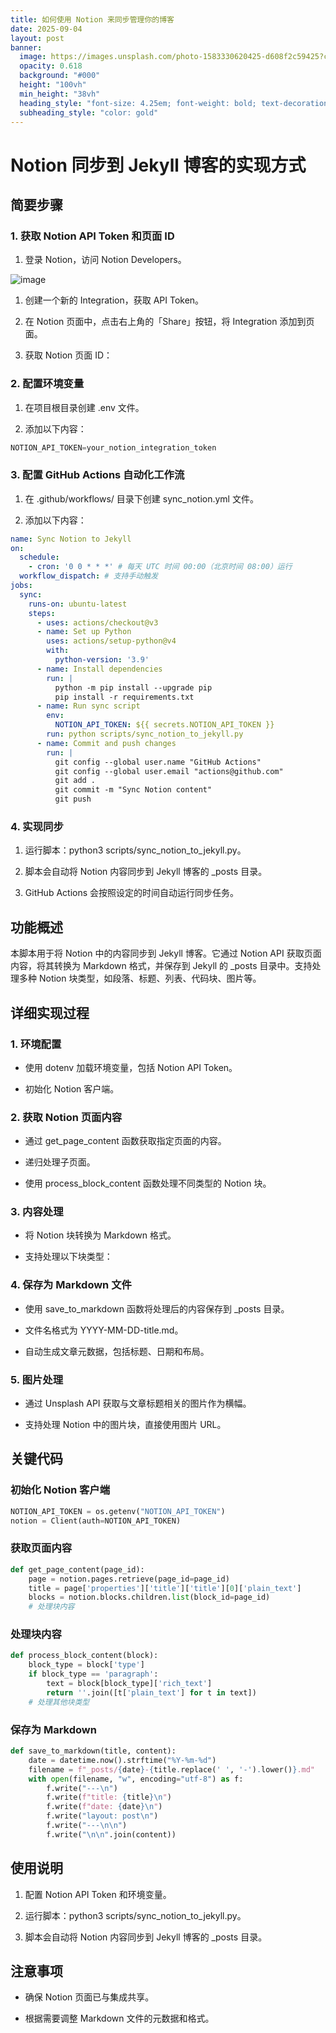 ```yaml
---
title: 如何使用 Notion 来同步管理你的博客
date: 2025-09-04
layout: post
banner:
  image: https://images.unsplash.com/photo-1583330620425-d608f2c59425?crop=entropy&cs=tinysrgb&fit=max&fm=jpg&ixid=M3w2OTIwMzJ8MHwxfHJhbmRvbXx8fHx8fHx8fDE3NTY5NTQ1Njl8&ixlib=rb-4.1.0&q=80&w=1080
  opacity: 0.618
  background: "#000"
  height: "100vh"
  min_height: "38vh"
  heading_style: "font-size: 4.25em; font-weight: bold; text-decoration: underline"
  subheading_style: "color: gold"
---
```


# Notion 同步到 Jekyll 博客的实现方式

## 简要步骤

### 1. 获取 Notion API Token 和页面 ID

1. 登录 Notion，访问 Notion Developers。

![image](https://prod-files-secure.s3.us-west-2.amazonaws.com/a7a0cc5a-89b9-4cda-8686-1fba0ca52f40/d19c1afe-dea5-4312-9333-786b0ba83054/image.png?X-Amz-Algorithm=AWS4-HMAC-SHA256&X-Amz-Content-Sha256=UNSIGNED-PAYLOAD&X-Amz-Credential=ASIAZI2LB4667PHTQJHQ%2F20250904%2Fus-west-2%2Fs3%2Faws4_request&X-Amz-Date=20250904T025608Z&X-Amz-Expires=3600&X-Amz-Security-Token=IQoJb3JpZ2luX2VjEOr%2F%2F%2F%2F%2F%2F%2F%2F%2F%2FwEaCXVzLXdlc3QtMiJIMEYCIQD8U0pNraKaCPeyhGE431lOhAiWwRiNBgIEpiQrQlN5CwIhALpDijLOMOMk58VdfXUnAqgF%2B0MImsGMOG%2F08YPZzu%2BPKv8DCFMQABoMNjM3NDIzMTgzODA1Igz43qbYltJHI1cAbHAq3AN%2FQ3tNEVlls8FvXf1bMiqqC8ohiv4OQqC%2F1AG8Syd4vw2T5fZMFoxFpcSSjiM9lhL7nW8A9UrVryRySrdnVhOvh1ag%2BcoxlPv30OPznNSyUhDGICbPEiVNUX9vxkiI%2BugHa0nCiqym47I46GIAEQfPrFE9sejZPh4WwWaYbU6o80ZKel6KyW5EeewEHaxH%2BNVCyhD%2BsZM%2FlHAgLT3cLo%2B3XcAwYB%2BNgK7n8GetCZKpEXs5XG10eFwrvau5lbipVnBoWitaTQ2jpeFIpQoxA%2FoGiZj5kmdzH3UvgcS8ExdFcTE5sv%2BzAFcxnICx%2FUNvLcrtd2a%2BVkziuvJACqd6X3WHVU5NWUVTR7b3TIdh1eA1UY%2FHACxJXnRE332yssAL5J8iOuzPIKh3dyxmLmxiDOc%2FZF2PjpTf%2FDCremd3CqmEmS4jwrK3IIabVX9dYRlw6oV5RERUma9Oxit%2Fx2hjQ2eawtIUVmMnDmjLO62hBlM%2Fz5MyistkJQJIMXWEtvrO1b4HzWwvqm98JBrQMoIyiJ509lr4ZLDOG7hiNigEBqeuAFyc6XiaNvTGQR%2F7FasjEYVIcVNfqMTb5i1Hj8zb%2BdRwQsUXNw%2BfnDOJRry3My91NWV3TuUEElXI6CvaOTDh2uPFBjqkAUgCHcpezVIIGI6xrINw148oKtBJga3XfjO2lsoKrZhc3wFmrmn2MgJjeyks%2F8mmV0cZ%2BE1%2BrR724hPYgtNjmr%2FYyoBOB%2Bo0toj4IT9%2FPRp25AxXq9z0yxpcwsL%2BWMwLvuEZ4I3giyf9YlkMZwzdZImS7w5yTnzDo%2BlOgdA6F0theO0oh7qRZoW6F3%2FxoJtlncs2ZmlS0lch00GsOZNtbhMiiT%2Fs&X-Amz-Signature=285510448c1c91e1494dfc7ae2b481ddd9ec217580574f8df27734615717d0b4&X-Amz-SignedHeaders=host&x-amz-checksum-mode=ENABLED&x-id=GetObject)

1. 创建一个新的 Integration，获取 API Token。

1. 在 Notion 页面中，点击右上角的「Share」按钮，将 Integration 添加到页面。

1. 获取 Notion 页面 ID：


### 2. 配置环境变量

1. 在项目根目录创建 .env 文件。

1. 添加以下内容：

```javascript
NOTION_API_TOKEN=your_notion_integration_token
```

### 3. 配置 GitHub Actions 自动化工作流

1. 在 .github/workflows/ 目录下创建 sync_notion.yml 文件。

1. 添加以下内容：

```yaml
name: Sync Notion to Jekyll
on:
  schedule:
    - cron: '0 0 * * *' # 每天 UTC 时间 00:00（北京时间 08:00）运行
  workflow_dispatch: # 支持手动触发
jobs:
  sync:
    runs-on: ubuntu-latest
    steps:
      - uses: actions/checkout@v3
      - name: Set up Python
        uses: actions/setup-python@v4
        with:
          python-version: '3.9'
      - name: Install dependencies
        run: |
          python -m pip install --upgrade pip
          pip install -r requirements.txt
      - name: Run sync script
        env:
          NOTION_API_TOKEN: ${{ secrets.NOTION_API_TOKEN }}
        run: python scripts/sync_notion_to_jekyll.py
      - name: Commit and push changes
        run: |
          git config --global user.name "GitHub Actions"
          git config --global user.email "actions@github.com"
          git add .
          git commit -m "Sync Notion content"
          git push
```

### 4. 实现同步

1. 运行脚本：python3 scripts/sync_notion_to_jekyll.py。

1. 脚本会自动将 Notion 内容同步到 Jekyll 博客的 _posts 目录。

1. GitHub Actions 会按照设定的时间自动运行同步任务。

## 功能概述

本脚本用于将 Notion 中的内容同步到 Jekyll 博客。它通过 Notion API 获取页面内容，将其转换为 Markdown 格式，并保存到 Jekyll 的 _posts 目录中。支持处理多种 Notion 块类型，如段落、标题、列表、代码块、图片等。

## 详细实现过程

### 1. 环境配置

- 使用 dotenv 加载环境变量，包括 Notion API Token。

- 初始化 Notion 客户端。

### 2. 获取 Notion 页面内容

- 通过 get_page_content 函数获取指定页面的内容。

- 递归处理子页面。

- 使用 process_block_content 函数处理不同类型的 Notion 块。

### 3. 内容处理

- 将 Notion 块转换为 Markdown 格式。

- 支持处理以下块类型：


### 4. 保存为 Markdown 文件

- 使用 save_to_markdown 函数将处理后的内容保存到 _posts 目录。

- 文件名格式为 YYYY-MM-DD-title.md。

- 自动生成文章元数据，包括标题、日期和布局。

### 5. 图片处理

- 通过 Unsplash API 获取与文章标题相关的图片作为横幅。

- 支持处理 Notion 中的图片块，直接使用图片 URL。

## 关键代码

### 初始化 Notion 客户端

```python
NOTION_API_TOKEN = os.getenv("NOTION_API_TOKEN")
notion = Client(auth=NOTION_API_TOKEN)
```

### 获取页面内容

```python
def get_page_content(page_id):
    page = notion.pages.retrieve(page_id=page_id)
    title = page['properties']['title']['title'][0]['plain_text']
    blocks = notion.blocks.children.list(block_id=page_id)
    # 处理块内容
```

### 处理块内容

```python
def process_block_content(block):
    block_type = block['type']
    if block_type == 'paragraph':
        text = block[block_type]['rich_text']
        return ''.join([t['plain_text'] for t in text])
    # 处理其他块类型
```

### 保存为 Markdown

```python
def save_to_markdown(title, content):
    date = datetime.now().strftime("%Y-%m-%d")
    filename = f"_posts/{date}-{title.replace(' ', '-').lower()}.md"
    with open(filename, "w", encoding="utf-8") as f:
        f.write("---\n")
        f.write(f"title: {title}\n")
        f.write(f"date: {date}\n")
        f.write("layout: post\n")
        f.write("---\n\n")
        f.write("\n\n".join(content))
```

## 使用说明

1. 配置 Notion API Token 和环境变量。

1. 运行脚本：python3 scripts/sync_notion_to_jekyll.py。

1. 脚本会自动将 Notion 内容同步到 Jekyll 博客的 _posts 目录。

## 注意事项

- 确保 Notion 页面已与集成共享。

- 根据需要调整 Markdown 文件的元数据和格式。